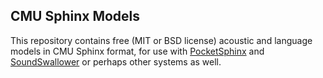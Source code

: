 ## CMU Sphinx Models

This repository contains free (MIT or BSD license) acoustic and
language models in CMU Sphinx format, for use with
[PocketSphinx](https://github.com/cmusphinx/pocketsphinx) and
[SoundSwallower](https://github.com/ReadAlongs/SoundSwallower) or
perhaps other systems as well.
